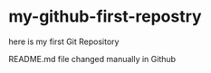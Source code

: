# my-github-first-repostry
here is my first Git Repository

README.md file changed manually in Github
